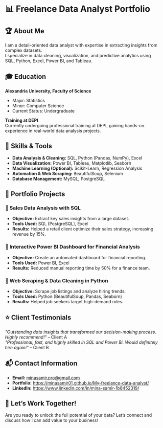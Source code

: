 # 📊 Freelance Data Analyst Portfolio  

## 🏆 About Me  
I am a detail-oriented data analyst with expertise in extracting insights from complex datasets.  
I specialize in data cleaning, visualization, and predictive analytics using SQL, Python, Excel, Power BI, and Tableau.  

## 🎓 Education  
**Alexandria University, Faculty of Science**  
- Major: Statistics  
- Minor: Computer Science  
- Current Status: Undergraduate  

**Training at DEPI**  
Currently undergoing professional training at DEPI, gaining hands-on experience in real-world data analysis projects.  

## 🚀 Skills & Tools  
- **Data Analysis & Cleaning:** SQL, Python (Pandas, NumPy), Excel  
- **Data Visualization:** Power BI, Tableau, Matplotlib, Seaborn  
- **Machine Learning (Optional):** Scikit-Learn, Regression Analysis  
- **Automation & Web Scraping:** BeautifulSoup, Selenium  
- **Database Management:** MySQL, PostgreSQL  

## 📂 Portfolio Projects  

### 🔹 Sales Data Analysis with SQL  
- **Objective:** Extract key sales insights from a large dataset.  
- **Tools Used:** SQL (PostgreSQL), Excel  
- **Results:** Helped a retail client optimize their sales strategy, increasing revenue by 15%.  

### 🔹 Interactive Power BI Dashboard for Financial Analysis  
- **Objective:** Create an automated dashboard for financial reporting.  
- **Tools Used:** Power BI, Excel  
- **Results:** Reduced manual reporting time by 50% for a finance team.  

### 🔹 Web Scraping & Data Cleaning in Python  
- **Objective:** Scrape job listings and analyze hiring trends.  
- **Tools Used:** Python (BeautifulSoup, Pandas, Seaborn)  
- **Results:** Helped job seekers target high-demand roles.  

## ⭐ Client Testimonials  
*"Outstanding data insights that transformed our decision-making process. Highly recommend!"* – Client A  
*"Professional, fast, and highly skilled in SQL and Power BI. Would definitely hire again!"* – Client B  

## 📬 Contact Information  
- **Email:** minasamir.pro@gmail.com  
- **Portfolio:** https://minasamir01.github.io/My-freelance-data-analyst/ 
- **LinkedIn:** https://www.linkedin.com/in/mina-samir-1b8452319/ 

## 🎯 Let’s Work Together!  
Are you ready to unlock the full potential of your data? Let’s connect and discuss how I can add value to your business!  
